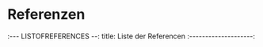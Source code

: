 
<h1>Referenzen</h1>

:--- LISTOFREFERENCES --:
title: Liste der Referencen
:--------------------:

